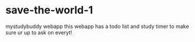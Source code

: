 # save-the-world-1
mystudybuddy webapp 
this webapp has a todo list and study timer to make sure ur up to ask on everyt!
